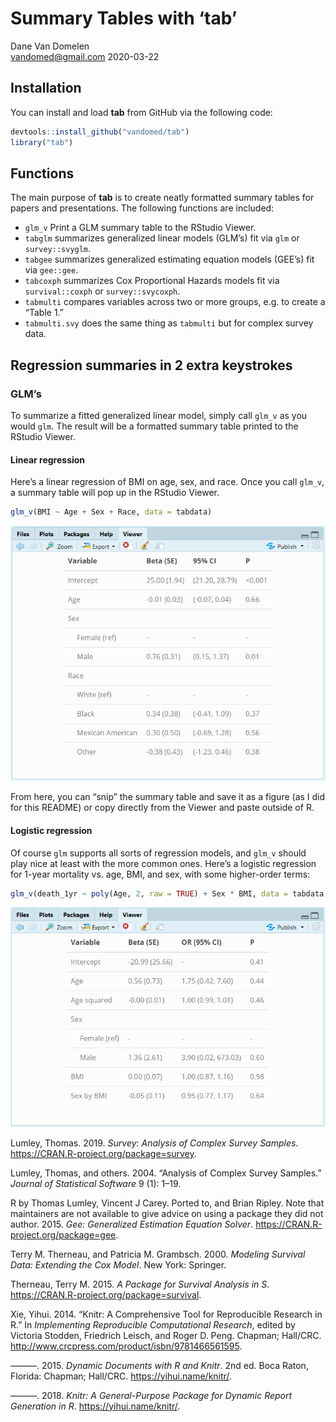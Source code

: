 Summary Tables with ‘tab’
================
Dane Van Domelen <br> <vandomed@gmail.com>
2020-03-22

<!-- README.md is generated from README.Rmd. Please edit that file -->

## Installation

You can install and load **tab** from GitHub via the following code:

``` r
devtools::install_github("vandomed/tab")
library("tab")
```

## Functions

The main purpose of **tab** is to create neatly formatted summary tables
for papers and presentations. The following functions are included:

  - `glm_v` Print a GLM summary table to the RStudio Viewer.
  - `tabglm` summarizes generalized linear models (GLM’s) fit via `glm`
    or `survey::svyglm`.
  - `tabgee` summarizes generalized estimating equation models (GEE’s)
    fit via `gee::gee`.
  - `tabcoxph` summarizes Cox Proportional Hazards models fit via
    `survival::coxph` or `survey::svycoxph`.
  - `tabmulti` compares variables across two or more groups, e.g. to
    create a “Table 1.”
  - `tabmulti.svy` does the same thing as `tabmulti` but for complex
    survey data.

## Regression summaries in 2 extra keystrokes

### GLM’s

To summarize a fitted generalized linear model, simply call `glm_v` as
you would `glm`. The result will be a formatted summary table printed to
the RStudio Viewer.

#### Linear regression

Here’s a linear regression of BMI on age, sex, and race. Once you call
`glm_v`, a summary table will pop up in the RStudio Viewer.

``` r
glm_v(BMI ~ Age + Sex + Race, data = tabdata)
```

![Figure](README-figures/linear.png)

From here, you can “snip” the summary table and save it as a figure (as
I did for this README) or copy directly from the Viewer and paste
outside of R.

#### Logistic regression

Of course `glm` supports all sorts of regression models, and `glm_v`
should play nice at least with the more common ones. Here’s a logistic
regression for 1-year mortality vs. age, BMI, and sex, with some
higher-order terms:

``` r
glm_v(death_1yr ~ poly(Age, 2, raw = TRUE) + Sex * BMI, data = tabdata, family = binomial)
```

![Figure](README-figures/logistic.png)

<!-- ## Exporting tables, e.g. to Word -->

<!-- All of the functions in **tab** have an argument called `print.html` which can  -->

<!-- be used to export tables to word processors. Setting `print.html = TRUE` will  -->

<!-- result in a HTML table being output to your current working directory. You can  -->

<!-- open the table (e.g. in Chrome) and copy/paste into your report. -->

<!-- ## Options for printing in R -->

<!-- I used **knitr**'s `kable` function for the examples here, but other approaches  -->

<!-- should also work (e.g. **xtable**'s `xtable` or **pandoc**'s `pandoc.table`). -->

<!-- ## References -->

<div id="refs" class="references">

<div id="ref-survey">

Lumley, Thomas. 2019. *Survey: Analysis of Complex Survey Samples*.
<https://CRAN.R-project.org/package=survey>.

</div>

<div id="ref-survey-paper">

Lumley, Thomas, and others. 2004. “Analysis of Complex Survey Samples.”
*Journal of Statistical Software* 9 (1): 1–19.

</div>

<div id="ref-gee">

R by Thomas Lumley, Vincent J Carey. Ported to, and Brian Ripley. Note
that maintainers are not available to give advice on using a package
they did not author. 2015. *Gee: Generalized Estimation Equation
Solver*. <https://CRAN.R-project.org/package=gee>.

</div>

<div id="ref-survival-book">

Terry M. Therneau, and Patricia M. Grambsch. 2000. *Modeling Survival
Data: Extending the Cox Model*. New York: Springer.

</div>

<div id="ref-survival-package">

Therneau, Terry M. 2015. *A Package for Survival Analysis in S*.
<https://CRAN.R-project.org/package=survival>.

</div>

<div id="ref-knitr3">

Xie, Yihui. 2014. “Knitr: A Comprehensive Tool for Reproducible Research
in R.” In *Implementing Reproducible Computational Research*, edited by
Victoria Stodden, Friedrich Leisch, and Roger D. Peng. Chapman;
Hall/CRC. <http://www.crcpress.com/product/isbn/9781466561595>.

</div>

<div id="ref-knitr2">

———. 2015. *Dynamic Documents with R and Knitr*. 2nd ed. Boca Raton,
Florida: Chapman; Hall/CRC. <https://yihui.name/knitr/>.

</div>

<div id="ref-knitr1">

———. 2018. *Knitr: A General-Purpose Package for Dynamic Report
Generation in R*. <https://yihui.name/knitr/>.

</div>

</div>

